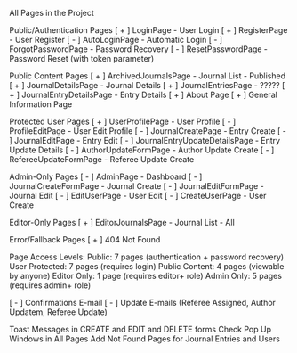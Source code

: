 All Pages in the Project

Public/Authentication Pages
[ + ] LoginPage - User Login
[ + ] RegisterPage - User Register
[ - ] AutoLoginPage - Automatic Login
[ - ] ForgotPasswordPage - Password Recovery
[ - ] ResetPasswordPage - Password Reset (with token parameter)

Public Content Pages
[ + ] ArchivedJournalsPage - Journal List - Published
[ + ] JournalDetailsPage - Journal Details
[ + ] JournalEntriesPage - ?????
[ + ] JournalEntryDetailsPage - Entry Details
[ + ] About Page
[ + ] General Information Page

Protected User Pages
[ + ] UserProfilePage - User Profile
[ - ] ProfileEditPage - User Edit Profile
[ - ] JournalCreatePage - Entry Create
[ - ] JournalEditPage - Entry Edit
[ - ] JournalEntryUpdateDetailsPage - Entry Update Details
[ - ] AuthorUpdateFormPage - Author Update Create
[ - ] RefereeUpdateFormPage - Referee Update Create

Admin-Only Pages
[ - ] AdminPage - Dashboard
[ - ] JournalCreateFormPage - Journal Create
[ - ] JournalEditFormPage - Journal Edit
[ - ] EditUserPage - User Edit
[ - ] CreateUserPage - User Create

Editor-Only Pages
[ + ] EditorJournalsPage - Journal List - All

Error/Fallback Pages
[ + ] 404 Not Found

Page Access Levels:
Public: 7 pages (authentication + password recovery)
User Protected: 7 pages (requires login)
Public Content: 4 pages (viewable by anyone)
Editor Only: 1 page (requires editor+ role)
Admin Only: 5 pages (requires admin+ role)

[ - ] Confirmations E-mail
[ - ] Update E-mails (Referee Assigned, Author Updatem, Referee Update)

Toast Messages in CREATE and EDIT and DELETE forms
Check Pop Up Windows in All Pages
Add Not Found Pages for Journal Entries and Users